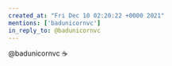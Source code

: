```yaml
---
created_at: "Fri Dec 10 02:20:22 +0000 2021"
mentions: ['badunicornvc']
in_reply_to: @badunicornvc
---
```


@badunicornvc ☕